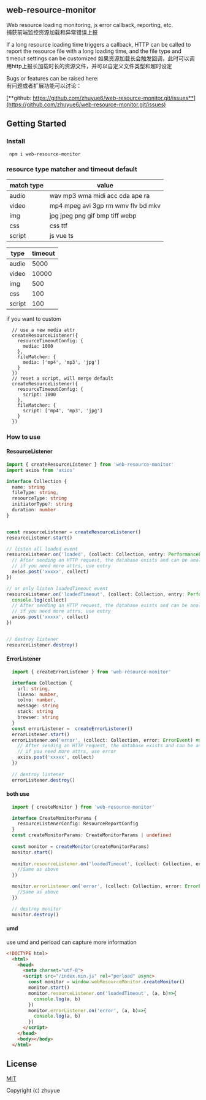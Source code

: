 ## web-resource-monitor
Web resource loading monitoring, js error callback, reporting, etc.  
捕获前端监控资源加载和异常错误上报
  
If a long resource loading time triggers a callback, HTTP can be called to report the resource file with a long loading time, and the file type and timeout settings can be customized
如果资源加载长会触发回调，此时可以调用http上报长加载时长的资源文件，并可以自定义文件类型和超时设定

Bugs or features can be raised here:  
有问题或者扩展功能可以讨论：  

[**github: https://github.com/zhuyue6/web-resource-monitor.git/issues**](https://github.com/zhuyue6/web-resource-monitor.git/issues)

## Getting Started

### Install
```shell
 npm i web-resource-monitor
```

### resource type matcher and timeout default

match type | value
-----|-----
audio | wav mp3 wma midi acc cda ape ra
video | mp4 mpeg avi 3gp rm wmv flv bd mkv
img | jpg jpeg png gif bmp tiff webp
css | css ttf
script | js vue ts  
   
type | timeout
-----|-----
audio | 5000
video | 10000
img | 500
css | 100
script | 100

if you want to custom

```typescipt
  // use a new media attr
  createResourceListener({
    resourceTimeoutConfig: {
      media: 1000
    },
    fileMatcher: {
      media: ['mp4', 'mp3', 'jpg']
    }
  })
  // reset a script, will merge default
  createResourceListener({
    resourceTimeoutConfig: {
      script: 1000
    },
    fileMatcher: {
      script: ['mp4', 'mp3', 'jpg']
    }
  })
```


### How to use

#### ResourceListener  

```typescript
import { createResourceListener } from 'web-resource-monitor'
import axios from 'axios'

interface Collection {
  name: string
  fileType: string,
  resourceType: string
  initiatorType?: string
  duration: number
}


const resourceListener = createResourceListener()
resourceListener.start()

// listen all loaded event
resourceListener.on('loaded', (collect: Collection, entry: PerformanceEntry) => {
  // After sending an HTTP request, the database exists and can be analyzed using a BI chart
  // if you need more attrs, use entry
  axios.post('xxxxx', collect)
})

// or only listen loadedTimeout event
resourceListener.on('loadedTimeout', (collect: Collection, entry: PerformanceEntry) => {
  console.log(collect)
  // After sending an HTTP request, the database exists and can be analyzed using a BI chart
  // if you need more attrs, use entry
  axios.post('xxxxx', collect)
})


// destroy listener
resourceListener.destroy()
```  


#### ErrorListener  
```typescript
  import { createErrorListener } from 'web-resource-monitor'

  interface Collection {
    url: string,
    lineno: number,
    colno: number,
    message: string
    stack: string
    browser: string
  }
  const errorListener =  createErrorListener()
  errorListener.start()
  errorListener.on('error', (collect: Collection, error: ErrorEvent) => {
    // After sending an HTTP request, the database exists and can be analyzed using a BI chart
    // if you need more attrs, use error
    axios.post('xxxxx', collect)
  })
  
  // destroy listener
  errorListener.destroy()
```  

#### both use  
```typescript 
  import { createMonitor } from 'web-resource-monitor'

  interface CreateMonitorParams {
    resourceListenerConfig: ResourceReportConfig
  }
  const createMonitorParams: CreateMonitorParams | undefined
  
  const monitor = createMonitor(createMonitorParams)
  monitor.start()
  
  monitor.resourceListener.on('loadedTimeout', (collect: Collection, entry: PerformanceEntry)=>{
    //Same as above
  })

  monitor.errorListener.on('error', (collect: Collection, error: ErrorEvent)=>{
    //Same as above
  })

  // destroy monitor
  monitor.destroy()
```  

#### umd 
use umd and perload can capture more information
```html
<!DOCTYPE html>
  <html>
    <head>
      <meta charset="utf-8">
      <script src="/index.min.js" rel="perload" async>
        const monitor = window.webResourceMonitor.createMonitor()
        monitor.start()
        monitor.resourceListener.on('loadedTimeout', (a, b)=>{
          console.log(a, b)
        })
        monitor.errorListener.on('error', (a, b)=>{
          console.log(a, b)
        })
      </script>
    </head>
    <body></body>
  </html>
```

## License

[MIT](https://opensource.org/licenses/MIT)

Copyright (c) zhuyue
